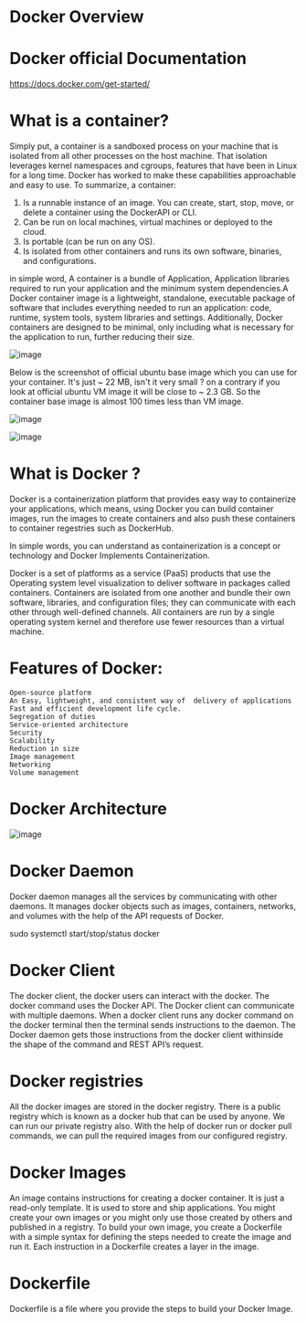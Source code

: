 # Docker Overview

# Docker official Documentation 
https://docs.docker.com/get-started/ 

# What is a container?
Simply put, a container is a sandboxed process on your machine that is isolated from all other processes on the host machine. That isolation leverages kernel namespaces and cgroups, features that have been in Linux for a long time. Docker has worked to make these capabilities approachable and easy to use. To summarize, a container:

   1. Is a runnable instance of an image. You can create, start, stop, move, or delete a container using the DockerAPI or CLI.
   2. Can be run on local machines, virtual machines or deployed to the cloud.
   3. Is portable (can be run on any OS).
   4. Is isolated from other containers and runs its own software, binaries, and configurations.

in simple word, A container is a bundle of Application, Application libraries required to run your application and the minimum system dependencies.A Docker container image is a lightweight, standalone, executable package of software that includes everything needed to run an application: code, runtime, system tools, system libraries and settings. Additionally, Docker containers are designed to be minimal, only including what is necessary for the application to run, further reducing their size.

![image](https://github.com/Manoj123-github/Docker/assets/76830665/806a994b-f91e-4dda-8e7d-d34e8d8c63ab)

Below is the screenshot of official ubuntu base image which you can use for your container. It's just ~ 22 MB, isn't it very small ? on a contrary if you look at official ubuntu VM image it will be close to ~ 2.3 GB. So the container base image is almost 100 times less than VM image.

![image](https://github.com/Manoj123-github/Docker/assets/76830665/9fca6f41-2164-4b6f-bd8f-f02f456f7189)


![image](https://github.com/Manoj123-github/Docker/assets/76830665/e95144e4-cafd-47c8-9fb8-61005c810ca3)



# What is Docker ?

Docker is a containerization platform that provides easy way to containerize your applications, which means, using Docker you can build container images, run the images to create containers and also push these containers to container regestries such as DockerHub.

In simple words, you can understand as containerization is a concept or technology and Docker Implements Containerization.

Docker is a set of platforms as a service (PaaS) products that use the Operating system level visualization to deliver software in packages called containers. Containers are isolated from one another and bundle their own software, libraries, and configuration files; they can communicate with each other through well-defined channels. All containers are run by a single operating system kernel and therefore use fewer resources than a virtual machine.

# Features of Docker:

    Open-source platform
    An Easy, lightweight, and consistent way of  delivery of applications
    Fast and efficient development life cycle.
    Segregation of duties
    Service-oriented architecture
    Security 
    Scalability
    Reduction in size
    Image management
    Networking
    Volume management

# Docker Architecture 

![image](https://github.com/Manoj123-github/Docker/assets/76830665/02d83aa6-2a31-481e-a6a9-c3f8d05d5e54)

# Docker Daemon
Docker daemon manages all the services by communicating with other daemons. It manages docker objects such as images, containers, networks, and volumes with the help of the API requests of Docker.

sudo systemctl start/stop/status docker 

# Docker Client
The docker client, the docker users can interact with the docker. The docker command uses the Docker API. The Docker client can communicate with multiple daemons. When a docker client runs any docker command on the docker terminal then the terminal sends instructions to the daemon. The Docker daemon gets those instructions from the docker client withinside the shape of the command and REST API’s request.

# Docker registries 
All the docker images are stored in the docker registry. There is a public registry which is known as a docker hub that can be used by anyone. We can run our private registry also. With the help of docker run or docker pull commands, we can pull the required images from our configured registry.

# Docker Images
An image contains instructions for creating a docker container. It is just a read-only template. It is used to store and ship applications. 
You might create your own images or you might only use those created by others and published in a registry. To build your own image, you create a Dockerfile with a simple syntax for defining the steps needed to create the image and run it. Each instruction in a Dockerfile creates a layer in the image.

# Dockerfile

Dockerfile is a file where you provide the steps to build your Docker Image.
